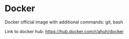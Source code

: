 # Docker

Docker official image with additional commands: git, bash

Link to docker hub: https://hub.docker.com/r/ahuh/docker